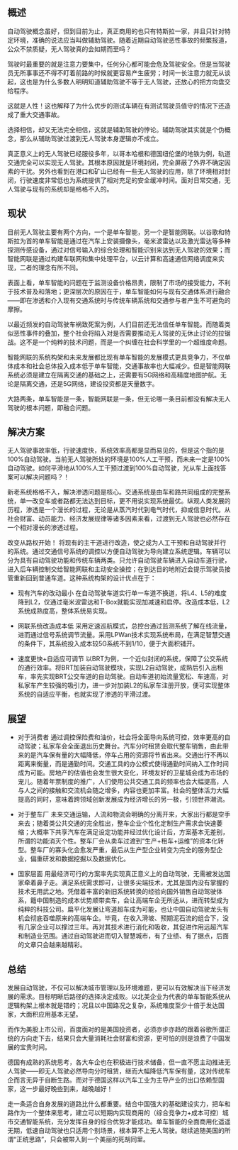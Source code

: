 ## 概述
自动驾驶概念虽好，但到目前为止，真正商用的也只有特斯拉一家，并且只针对特定环境，准确的说法应当叫做辅助驾驶。随着近期自动驾驶恶性事故的频繁报道，公众不禁质疑，无人驾驶真的会如期而至吗？  

驾驶时最重要的就是注意力要集中，任何分心都可能会危及驾驶安全。但是当驾驶员无所事事还不得不盯着前路的时候就更容易产生疲劳；时间一长注意力就无从谈起，这也是为什么多数人明明知道辅助驾驶不等于无人驾驶，还放心的把方向盘交给程序。  

这就是人性！这也解释了为什么优步的测试车辆在有测试驾驶员值守的情况下还造成了重大交通事故。  

选择相信，却又无法完全相信，这就是辅助驾驶的悖论。辅助驾驶其实就是个伪概念，那么从辅助驾驶过渡到无人驾驶本身逻辑亦不成立。  

真正意义上的无人驾驶已经服役多年，以哥本哈根和德国纽伦堡的地铁为例，轨道交通完全可以实现无人驾驶。其根本原因就是环境封闭，完全屏蔽了外界不确定因素的干扰。另外也看到在港口和矿山已经有一些无人驾驶的应用，除了环境相对封闭，行驶速度非常低也为系统提供了相对充足的安全缓冲时间。面对日常交通，无人驾驶与现有的系统却是格格不入的。  


## 现状
目前无人驾驶主要有两个方向，一个是单车智能，另一个是智能网联。以谷歌和特斯拉为首的单车智能是通过在汽车上安装摄像头，毫米波雷达以及激光雷达等多种探测传感设备，通过对信号输入的综合处理和智能识别来达到无人驾驶的效果；而智能网联是通过构建车联网和集中处理平台，以云计算和高速通信网络调度来实现，二者的理念有所不同。  

表面上看，单车智能的问题在于监测设备价格昂贵，限制了市场的接受能力，不利于技术普及和落地；更深层次的原因在于，单车智能如何与现有交通体系进行融合——即在渗透和介入现有交通系统时与传统车辆系统和交通参与者产生不可避免的摩擦。  

以最近频发的自动驾驶车祸致死案为例，人们目前还无法信任单车智能。而随着类似恶性事件的叠加，整个社会将陷入对是否需要推动无人驾驶的无休止讨论的拉锯战。这不是一个纯粹的技术问题，而是一个纠缠在社会科学里的一个超维度命题。  

智能网联的系统构架和未来发展都比现有单车智能的发展模式更具竞争力，不仅单体成本和社会总体投入成本低于单车智能，交通事故率也大幅减少。但是智能网联系统必须是建立在隔离交通的基础之上，还需要有5G网络和高精度地图护航。无论是隔离交通，还是5G网络，建设投资都是天量数字。  

大路两条，单车智能是一条，智能网联是一条，但无论哪一条目前都没有解决无人驾驶的根本问题，即融合问题。  


## 解决方案
无人驾驶事故率低，行驶速度快，系统效率高都是显而易见的，但是这个指的是100%自动驾驶。当前无人驾驶所处的环境是100%人工干预，而未来一定是100%自动驾驶。如何平滑地从100%人工干预过渡到100%自动驾驶，光从车上面找答案可以解决问题吗？！  

新老系统格格不入，解决渗透问题是核心。交通系统是由车和路共同组成的完整系统，单一改变车或者路都无法达到目标，更不用说实现系统最优。纵观人类发展的历程，渗透是一个漫长的过程，无论是从蒸汽时代到电气时代，抑或信息时代。从社会财富、动员能力、经济发展规律等诸多因素来看，过渡到无人驾驶也必然存在一个相对漫长的渗透过程。  

改变从路权开始！ 将现有的主干道进行改造，使之成为人工干预和自动驾驶并行的系统。通过交通信号系统的调控以方便自动驾驶为导向建立系统逻辑。车辆可以分为具有自动驾驶功能和传统车辆两类。只允许自动驾驶车辆进入自动车道行驶，进入后车辆控制交给智能网联和主动安全操控；在到达目的地附近会提示驾驶员接管重新回到普通车道。这种系统构架的设计优点在于：  

* 现有汽车的改动最小
在自动驾驶车道实行单一车道不换道，将L4、L5的难度降到L2，仅通过毫米波雷达和T-Box就能实现加减速和启停。改造成本低，L2系统成熟度高，整体系统易实现。

* 网联系统改造成本低
采用定速巡航模式，总控台通过监测系统了解在线流量，进而通过信号系统调节流量。采用LPWan技术实现系统布局，在满足智慧交通的条件下，其系统投入成本较5G系统不到1/10，便于大面积铺开。

* 速度更快+自适应可调节
以BRT为例，一个近似封闭的系统，保障了公交系统的通行效率。将BRT加装自动驾驶模块，实现L2自动驾驶，成熟后引入出租车，率先实现BRT公交车道的自动驾驶。自动车道初始流量宽松、车速高，对私家车产生较强的吸引力，进一步对加装L2的私家车注册开放，便可实现整体系统的自适应平衡，也就实现了渗透的平滑过渡。

## 展望
* 对于消费者
通过调控保险费和油价，社会将全面导向系统可控，效率更高的自动驾驶；私家车会全面退出历史舞台。汽车分时租赁会取代整车销售，由此带来的是汽车保有量的大幅降低，停车占用的资源将节省出来。交通出行不再以距离来衡量，而是通勤时间。交通工具的办公模式使得通勤时间纳入工作时间成为可能。房地产的估值也会发生很大变化，环境友好的卫星城会成为市场的宠儿。随着年票制度的推广，人们使用公共交通工具的频率也会大幅提高，人与人之间的接触和交流机会随之增多，内容也更加丰富。社会的整体活力大幅提高的同时，意味着跨领域创新发展成为经济增长的另一极，引领世界潮流。

* 对于整车厂
未来交通运输，人流和物流会明确的分离开来，大家出行都是空手来去；随着类公共交通的完全胜出，整车企业个性化定制生产需求会快速萎缩；大概率下共享汽车在满足设定功能并经过优化设计后，方案基本无差别，所谓的功能消灭个性。整车厂会从卖车过渡到“生产+租车+运维”的资本化转型。整车厂的寡头化会愈发严重，最后从生产型企业转变为完全的服务型企业，偏重研发和数据挖掘以及数据优化。

* 国家层面
用最经济可行的方案率先实现真正意义上的自动驾驶，无需被发达国家牵着鼻子走。满足系统需求即可，让很多尖端技术，尤其是国内没有掌握的技术无用武之地。凭借着丰富的新旧系统转换的经验向国外销售自动驾驶体系，籍中国制造的成本优势顺带卖车，会让高端车企无所适从，进而转型成为纯粹的科技公司。扁平化发展让弯道超车成为可能，也让中国自动驾驶龙头有机会彻底吞噬原来的高端车企。毕竟，在收入滑坡、预期泥石流的组合下，没有几家企业可以撑过三年。再对其技术进行消化和吸收，其促进作用远超汽车和制造业范围。通过自动驾驶进而切入智慧城市，有了业绩、有了据点，后面的文章只会越来越精彩。


## 总结
发展自动驾驶，不仅可以解决城市管理以及环境难题，更可以有效解决当下经济发展的需求。目标明晰后路径的选择决定成败。以北美企业为代表的单车智能系统从逻辑构架上根本就是错的；况且以中国路况之复杂，系统难度至少十倍于发达国家，大面积应用基本无望。  

而作为美股上市公司，百度面对的是美国投资者，必须亦步亦趋的跟着谷歌所谓正统的方向走下去，结果只会大量消耗社会财富和资源，更可怕的则是浪费了中国发展的宝贵时间。  

德国有成熟的系统思考，各大车企也在积极进行技术储备，但一直不愿主动推进无人驾驶——即无人驾驶必然导向分时租赁，继而大幅降低汽车保有量，这对传统车企而言无异于自断生路。而对于德国这样以汽车工业为主导产业的出口依赖型国家，这一步最好晚些到来，越晚越好！  

走一条适合自身发展的道路比什么都重要。结合中国强大的基础建设实力，把车和路作为一个整体来思考，建立可以短期内实现商用的（综合竞争力+成本可控）城市交通智能系统，充分发挥自身的综合优势才能成功。单车智能的全面商用化遥遥无期，低速自动驾驶也只适用个别场景，根本算不上无人驾驶。继续追随美国的所谓“正统思路”，只会被带入到一个美丽的死胡同里。  


